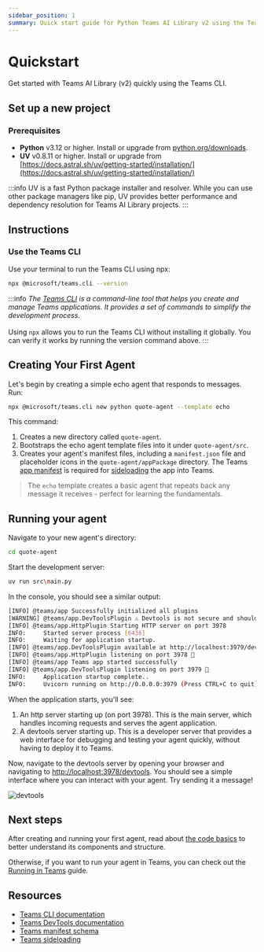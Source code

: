 ```yaml
---
sidebar_position: 1
summary: Quick start guide for Python Teams AI Library v2 using the Teams CLI to create and run your first Python agent.
---
```


# Quickstart

Get started with Teams AI Library (v2) quickly using the Teams CLI.

## Set up a new project

### Prerequisites

- **Python** v3.12 or higher. Install or upgrade from [python.org/downloads](https://www.python.org/downloads/).
- **UV** v0.8.11 or higher. Install or upgrade from [https://docs.astral.sh/uv/getting-started/installation/](https://docs.astral.sh/uv/getting-started/installation/)

:::info
UV is a fast Python package installer and resolver. While you can use other package managers like pip, UV provides better performance and dependency resolution for Teams AI Library projects.
:::

## Instructions

### Use the Teams CLI

Use your terminal to run the Teams CLI using npx:


```sh
npx @microsoft/teams.cli --version
```


:::info
_The [Teams CLI](/developer-tools/cli) is a command-line tool that helps you create and manage Teams applications. It provides a set of commands to simplify the development process._<br /><br />
Using `npx` allows you to run the Teams CLI without installing it globally. You can verify it works by running the version command above.
:::

## Creating Your First Agent

Let's begin by creating a simple echo agent that responds to messages. Run:


```sh
npx @microsoft/teams.cli new python quote-agent --template echo
```

This command:

1. Creates a new directory called `quote-agent`.
2. Bootstraps the echo agent template files into it under `quote-agent/src`.
3. Creates your agent's manifest files, including a `manifest.json` file and placeholder icons in the `quote-agent/appPackage` directory. The Teams [app manifest](https://learn.microsoft.com/en-us/microsoftteams/platform/resources/schema/manifest-schema) is required for [sideloading](https://learn.microsoft.com/en-us/microsoftteams/platform/concepts/deploy-and-publish/apps-upload) the app into Teams.

> The `echo` template creates a basic agent that repeats back any message it receives - perfect for learning the fundamentals.

## Running your agent

Navigate to your new agent's directory:

```sh
cd quote-agent
```

Start the development server:


```sh
uv run src\main.py
```


In the console, you should see a similar output:


```sh
[INFO] @teams/app Successfully initialized all plugins
[WARNING] @teams/app.DevToolsPlugin ⚠️ Devtools is not secure and should not be used in production environments ⚠️
[INFO] @teams/app.HttpPlugin Starting HTTP server on port 3978
INFO:     Started server process [6436]
INFO:     Waiting for application startup.
[INFO] @teams/app.DevToolsPlugin available at http://localhost:3979/devtools
[INFO] @teams/app.HttpPlugin listening on port 3978 🚀
[INFO] @teams/app Teams app started successfully
[INFO] @teams/app.DevToolsPlugin listening on port 3979 🚀
INFO:     Application startup complete..
INFO:     Uvicorn running on http://0.0.0.0:3979 (Press CTRL+C to quit)
```


When the application starts, you'll see:

1. An http server starting up (on port 3978). This is the main server, which handles incoming requests and serves the agent application.
2. A devtools server starting up. This is a developer server that provides a web interface for debugging and testing your agent quickly, without having to deploy it to Teams.

Now, navigate to the devtools server by opening your browser and navigating to [http://localhost:3978/devtools](http://localhost:3978/devtools). You should see a simple interface where you can interact with your agent. Try sending it a message!

![devtools](/screenshots/devtools-echo-chat.png)

## Next steps

After creating and running your first agent, read about [the code basics](code-basics) to better understand its components and structure.

Otherwise, if you want to run your agent in Teams, you can check out the [Running in Teams](running-in-teams) guide.

## Resources

- [Teams CLI documentation](/developer-tools/cli)
- [Teams DevTools documentation](/developer-tools/devtools)
- [Teams manifest schema](https://learn.microsoft.com/en-us/microsoftteams/platform/resources/schema/manifest-schema)
- [Teams sideloading](https://learn.microsoft.com/en-us/microsoftteams/platform/concepts/deploy-and-publish/apps-upload)
